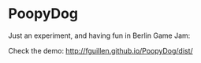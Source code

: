 # PoopyDog

Just an experiment, and having fun in Berlin Game Jam:

Check the demo: http://fguillen.github.io/PoopyDog/dist/
